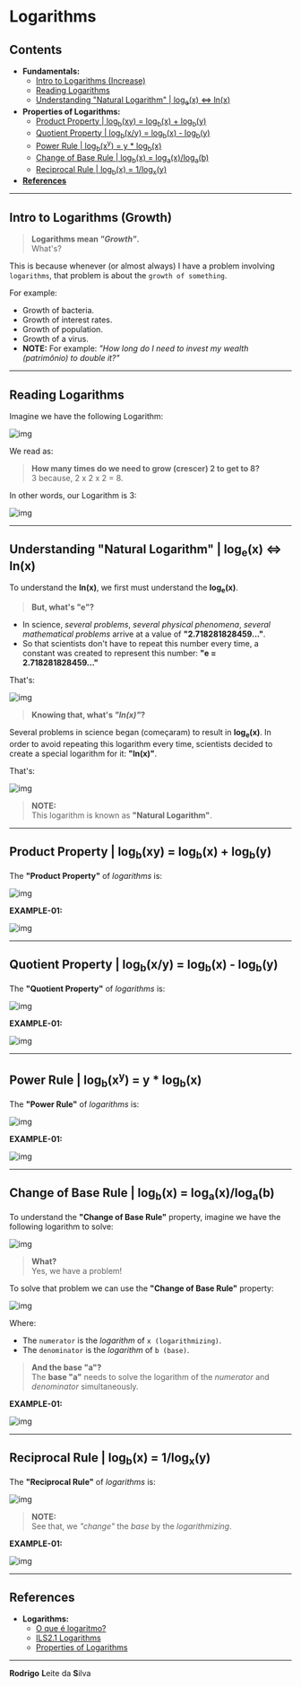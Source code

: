 # Logarithms

## Contents

 - **Fundamentals:**
   - [Intro to Logarithms (Increase)](#intro-to-logarithms)
   - [Reading Logarithms](#reading-logarithm)
   - [Understanding "Natural Logarithm" |  log<sub>e</sub>(x) ⇔ ln(x)](#understanding-ln-x)
 - **Properties of Logarithms:**
   - [Product Property | log<sub>b</sub>(xy) = log<sub>b</sub>(x) + log<sub>b</sub>(y)](#product-property)
   - [Quotient Property | log<sub>b</sub>(x/y) = log<sub>b</sub>(x) - log<sub>b</sub>(y)](#quotient-property)
   - [Power Rule | log<sub>b</sub>(x<sup>y</sup>) = y * log<sub>b</sub>(x)](#power-rule)
   - [Change of Base Rule | log<sub>b</sub>(x) = log<sub>a</sub>(x)/log<sub>a</sub>(b)](#change-of-base-rule)
   - [Reciprocal Rule | log<sub>b</sub>(x) = 1/log<sub>x</sub>(y)](#reciprocal-rule)
 - [**References**](#ref)
<!--- 
[WHITESPACE RULES]
- Same topic = "10" Whitespace character.
- Different topic = "50" Whitespace character.
--->




















































<!--- ( Fundamentals ) --->

---

<div id="intro-to-logarithms"></div>

## Intro to Logarithms (Growth)

> **Logarithms mean *"Growth"*.**  
> What's?

This is because whenever (or almost always) I have a problem involving `logarithms`, that problem is about the `growth of something`.

For example:

 - Growth of bacteria.
 - Growth of interest rates.
 - Growth of population.
 - Growth of a virus.
 - **NOTE:** For example: *"How long do I need to invest my wealth (patrimônio) to double it?"*










---

<div id="reading-logarithm"></div>

## Reading Logarithms

Imagine we have the following Logarithm:

![img](images/reading-logarithm-01.png)  

We read as:

> **How many times do we need to grow (crescer) 2 to get to 8?**  
> 3 because, 2 x 2 x 2 = 8.

In other words, our Logarithm is 3:

![img](images/reading-logarithm-02.png)  










---

<div id="understanding-ln-x"></div>

## Understanding "Natural Logarithm" |  log<sub>e</sub>(x) ⇔ ln(x)

To understand the **ln(x)**, we first must understand the **log<sub>e</sub>(x)**.

> **But, what's "e"?**

 - In science, *several problems*, *several physical phenomena*, *several mathematical problems* arrive at a value of **"2.718281828459..."**.
 - So that scientists don't have to repeat this number every time, a constant was created to represent this number: **"e = 2.718281828459..."**

That's:

![img](images/understanding-ln-x-01.png)

> **Knowing that, what's *"ln(x)"*?**

Several problems in science began (começaram) to result in **log<sub>e</sub>(x)**. In order to avoid repeating this logarithm every time, scientists decided to create a special logarithm for it: **"ln(x)"**.

That's:

![img](images/understanding-ln-x-02.png)  

> **NOTE:**  
> This logarithm is known as **"Natural Logarithm"**.





















































<!--- ( Properties of Logarithms ) --->

---

<div id="product-property"></div>

## Product Property | log<sub>b</sub>(xy) = log<sub>b</sub>(x) + log<sub>b</sub>(y)

The **"Product Property"** of *logarithms* is:

![img](images/logb-product-xy-01.png)  

**EXAMPLE-01:**  

![img](images/logb-product-xy-02.png)  
<!---
\\log_{2}(2\times8) = log_{2}(2) + log_{2}(8) = 1 + 3 = 4
\\log_{2}(2\times8) = 4
--->










---

<div id="quotient-property"></div>

## Quotient Property | log<sub>b</sub>(x/y) = log<sub>b</sub>(x) - log<sub>b</sub>(y)

The **"Quotient Property"** of *logarithms* is:

![img](images/quotient-property-01.png)
<!---
log_{b}(\frac{x}{y}) = log_{b}(x) - log_{b}(y)
--->

**EXAMPLE-01:**  

![img](images/quotient-property-02.png)  
<!---
\\log_{2}(\frac{64}{4}) = log_{2}(64) - log_{2}(4) = 6 - 2 = 4
\\log_{2}(\frac{64}{4}) = 4
--->










---

<div id="power-rule"></div>

## Power Rule | log<sub>b</sub>(x<sup>y</sup>) = y * log<sub>b</sub>(x)

The **"Power Rule"** of *logarithms* is:

![img](images/power-rule-01.png)  
<!---
log_{b}(x^{y}) = y \times log_{b}(x)
--->

**EXAMPLE-01:**  

![img](images/power-rule-02.png)  
<!---
\\log_{2}(4^{2}) = 2 \times log_{2}(4) = 2 \times 2 = 4
\\log_{2}(4^{2}) = 4 
--->










---

<div id="change-of-base-rule"></div>

## Change of Base Rule | log<sub>b</sub>(x) = log<sub>a</sub>(x)/log<sub>a</sub>(b)

To understand the **"Change of Base Rule"** property, imagine we have the following logarithm to solve:

![img](images/change-of-base-rule-01.png)  
<!---
log_{8}(2)
--->

> **What?**  
> Yes, we have a problem!

To solve that problem we can use the **"Change of Base Rule"** property:

![img](images/change-of-base-rule-02.png)  
<!---
\log_b{x} = \frac{\log_a{x}}{\log_a{b}}
--->

Where:

 - The `numerator` is the *logarithm* of `x (logarithmizing)`.
 - The `denominator` is the *logarithm* of `b (base)`.

> **And the base "a"?**  
> The **base "a"** needs to solve the logarithm of the *numerator* and *denominator* simultaneously.

**EXAMPLE-01:**  

![img](images/change-of-base-rule-03.png)  
<!---
\\\log_8{2} = \frac{\log_?{2}}{\log_?{8}} = \frac{\log_2{2}}{\log_2{8}} = \frac{1}{3}
\\
\\\log_8{2} = \frac{1}{3}
--->










---

<div id="reciprocal-rule"></div>

## Reciprocal Rule | log<sub>b</sub>(x) = 1/log<sub>x</sub>(y)

The **"Reciprocal Rule"** of *logarithms* is:

![img](images/reciprocal-rule-01.png)  
<!---
\log_b{x} = \frac{1}{\log_x{b}
--->

> **NOTE:**  
> See that, we *"change"* the *base* by the *logarithmizing*.

**EXAMPLE-01:**  

![img](images/reciprocal-rule-02.png)  
<!---
\log_2{10} = \frac{1}{\log_{10}{2}} = \frac{1}{0.3010} = \ \approx 3.3219
--->





















































---

<div id="ref"></div>

## References

 - **Logarithms:**
   - [O que é logaritmo?](https://www.youtube.com/watch?v=_tX_rYVkRx8)
   - [ILS2.1 Logarithms](https://learninglab.rmit.edu.au/content/ils21-logarithms.html)
   - [Properties of Logarithms](https://byjus.com/maths/properties-of-logarithms/)

---

**Rodrigo** **L**eite da **S**ilva

